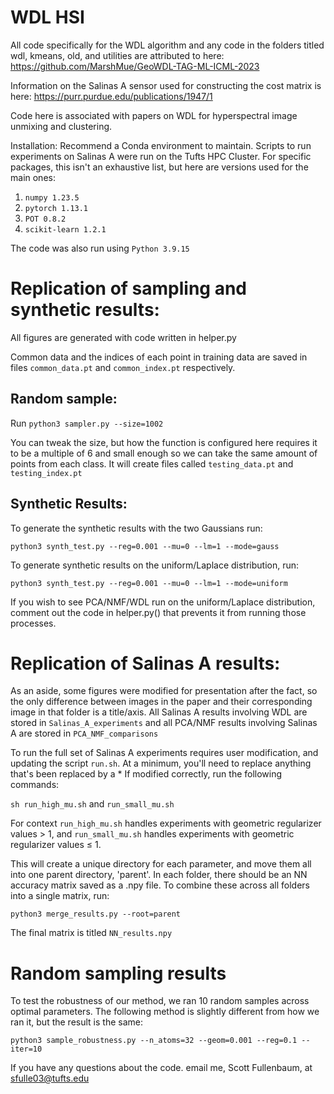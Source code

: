 # WDL HSI

All code specifically for the WDL algorithm and any code in the folders titled wdl, kmeans, old, and utilities are attributed to here: 
https://github.com/MarshMue/GeoWDL-TAG-ML-ICML-2023

Information on the Salinas A sensor used for constructing the cost matrix is here:
https://purr.purdue.edu/publications/1947/1

Code here is associated with papers on WDL for hyperspectral image unmixing and clustering.

Installation: 
Recommend a Conda environment to maintain. Scripts to run experiments on Salinas A were run on the Tufts HPC Cluster. For specific packages, this isn't an exhaustive list, but here are versions used for the main ones:
1. ```numpy 1.23.5```
2. ```pytorch 1.13.1```
3. ```POT 0.8.2 ```
4. ```scikit-learn 1.2.1```

The code was also run using ```Python 3.9.15```

# Replication of sampling and synthetic results: 
All figures are generated with code written in helper.py

Common data and the indices of each point in training data are saved in files ```common_data.pt``` and ```common_index.pt``` respectively. 

## Random sample: 

Run ```python3 sampler.py --size=1002```

You can tweak the size, but how the function is configured here requires it to be a multiple of 6 and small enough so we can take the same amount of points from each class. 
It will create files called ```testing_data.pt``` and ```testing_index.pt```

## Synthetic Results:

To generate the synthetic results with the two Gaussians run: 

```python3 synth_test.py --reg=0.001 --mu=0 --lm=1 --mode=gauss```

To generate synthetic results on the uniform/Laplace distribution, run:

```python3 synth_test.py --reg=0.001 --mu=0 --lm=1 --mode=uniform```

If you wish to see PCA/NMF/WDL run on the uniform/Laplace distribution, comment out the code in helper.py() that prevents it from running those processes.

# Replication of Salinas A results: 
As an aside, some figures were modified for presentation after the fact, so the only difference between images in the paper and their corresponding image in that folder is a 
title/axis. All Salinas A results involving WDL are stored in ```Salinas_A_experiments``` and all PCA/NMF results involving Salinas A are stored in ```PCA_NMF_comparisons```

To run the full set of Salinas A experiments requires user modification, and updating the script ```run.sh```. At a minimum, you'll need to replace anything that's been replaced by a *
If modified correctly, run the following commands: 

```sh run_high_mu.sh``` and ```run_small_mu.sh```

For context ```run_high_mu.sh``` handles experiments with geometric regularizer values > 1, and ```run_small_mu.sh``` handles experiments with geometric regularizer values $\leq$ 1. 

This will create a unique directory for each parameter, and move them all into one parent directory, 'parent'. In each folder, there should be an NN accuracy matrix saved as a .npy file. To combine these across all folders into a single matrix, run: 

``` python3 merge_results.py --root=parent ``` 

The final matrix is titled ```NN_results.npy```


# Random sampling results
To test the robustness of our method, we ran 10 random samples across optimal parameters. The following method is slightly different from how we ran it, but the result is the same:

```python3 sample_robustness.py --n_atoms=32 --geom=0.001 --reg=0.1 --iter=10```




If you have any questions about the code. email me, Scott Fullenbaum, at sfulle03@tufts.edu

